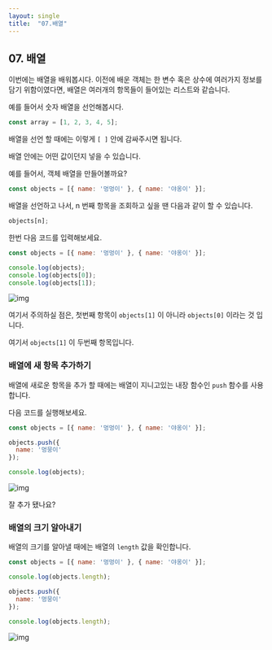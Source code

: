 ```yaml
---
layout: single
title:  "07.배열"
---
```


## 07. 배열

이번에는 배열을 배워봅시다. 이전에 배운 객체는 한 변수 혹은 상수에 여러가지 정보를 담기 위함이였다면, 배열은 여러개의 항목들이 들어있는 리스트와 같습니다.

예를 들어서 숫자 배열을 선언해봅시다.

```javascript
const array = [1, 2, 3, 4, 5];
```

배열을 선언 할 때에는 이렇게 `[ ]` 안에 감싸주시면 됩니다.

배열 안에는 어떤 값이던지 넣을 수 있습니다.

예를 들어서, 객체 배열을 만들어볼까요?

```javascript
const objects = [{ name: '멍멍이' }, { name: '야옹이' }];
```

배열을 선언하고 나서, n 번째 항목을 조회하고 싶을 땐 다음과 같이 할 수 있습니다.

```javascript
objects[n];
```

한번 다음 코드를 입력해보세요.

```javascript
const objects = [{ name: '멍멍이' }, { name: '야옹이' }];

console.log(objects);
console.log(objects[0]);
console.log(objects[1]);
```

![img](https://i.imgur.com/SlGd9Eg.png)

여기서 주의하실 점은, 첫번째 항목이 `objects[1]` 이 아니라 `objects[0]` 이라는 것 입니다.

여기서 `objects[1]` 이 두번째 항목입니다.

### 배열에 새 항목 추가하기

배열에 새로운 항목을 추가 할 때에는 배열이 지니고있는 내장 함수인 `push` 함수를 사용합니다.

다음 코드를 실행해보세요.

```javascript
const objects = [{ name: '멍멍이' }, { name: '야옹이' }];

objects.push({
  name: '멍뭉이'
});

console.log(objects);
```

![img](https://i.imgur.com/6LxRfMz.png)

잘 추가 됐나요?

### 배열의 크기 알아내기

배열의 크기를 알아낼 때에는 배열의 `length` 값을 확인합니다.

```javascript
const objects = [{ name: '멍멍이' }, { name: '야옹이' }];

console.log(objects.length);

objects.push({
  name: '멍뭉이'
});

console.log(objects.length);
```

![img](https://i.imgur.com/DarnroZ.png)
